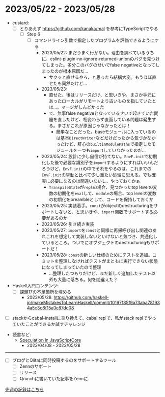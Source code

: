 # 2023/05/22 - 2023/05/28

- custard:
    - [ ] とりあえず <https://github.com/kanaka/mal> を参考にTypeScriptでやる
        - [ ] Step 6
            - [ ] コマンドライン引数で指定したプログラムを評価できるようにする
                - 2023/05/22: まだうまく行かない。理由を調べているうちに、eslint-plugin-no-ignore-returned-unionのバグを見つけてしまった。多分このバグのせいでfalse negativeとなってしまったのが根本原因だ...
                    - サクッと直せるやろ、と思ったら結構大変。もうほぼ直せたも同然だけど...
                - 2023/05/23:
                    - 直せた、後はリリースだけ、と思いきや、まさか手元にあったローカルがリモートより古いものを指していたとは...。マージがしんどかった
                    - で、無事false negativeとなっているせいで起きていた問題を直したけど、相変わらず直面している問題は発生する。まさかこれが原因じゃなかったとは！
                        - 簡単なことだった。baseモジュールに入っているのは基本`DirectWriter`などだけだったから気づかなかったけど、肝心の`builtinModulePaths`で指定したモジュールを一つも`import`していなかったのだ...
                - 2023/05/24: 設計に少し自信が持てない。`EnvF.init`で初期化した後で必要な識別子を`import`するようにすればいいんだろうけど、`EnvF.init`の中でそれをやるのは、これまでの`EnvF.init`の挙動と比べて少し重たい処理に思える。でも確実に必要になるのは間違いないし、やっておくかぁ
                    - `TranspileState`が`repl`の場合、見つかったtop levelの変数の初期化を`eval`して、`module`の場合、top levelの変数の初期化をpreambleとして、コードを保持しておくか
                - 2023/05/25: 実装着手。`const`がobjectのdestructuringをサポートしないと、と思いきや、`import`関数でサポートする必要があるのか
                - 2023/05/26: 引き続き実装
                - 2023/05/27: `import`を`const`と同様に再帰呼び出し関連のあれこれを想定して実装しないといけないと気づき、共通化しているところ。ついでにオブジェクトのdestructuringもサポートだ！
                - 2023/05/28: `const`の新しい仕様のためにテストを追加。コミットを整理しなければテストがまともに実行できない状態になってしまっていたので整理
                    - ...整理したつもりだけど、まだ新しく追加したテスト以外も大量に落ちる。何を間違えた？
- Haskell入門コンテンツ:
    - [ ] 課題17の不足箇所を埋める
        - 2023/05/28: <https://github.com/haskell-jp/makeMistakesToLearnHaskell/commit/10197f35f9a73aba781934a5c3c8f15a0e87dc08>
- [ ] stackからcabal-installに乗り換えて、cabal replで、私がstack replでやっていたことができるか試すチャレンジ
- 読書など:
    - [Speculation in JavaScriptCore](https://webkit.org/blog/10308/speculation-in-javascriptcore/)
        - 2023/04/08 - 2023/05/28

------

- [ ] ブログとQiitaに同時投稿するのをサポートするツール
    - [ ] Zennのサポート
    - [ ] リリース
    - [ ] Qrunchに書いていた記事をZennに

[先週の記録はこちら](https://github.com/igrep/daily-commits/blob/f4ed1deb1a05c73f1c4a9d530bdeb1eb3a07bd00/yesterday.md)
